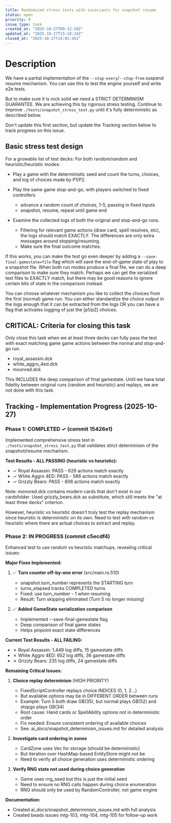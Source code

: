 ```yaml
---
title: Randomized stress tests with invariants for snapshot resume
status: open
priority: 0
issue_type: task
created_at: "2025-10-27T09:12:20Z"
updated_at: "2025-10-27T15:10:24Z"
closed_at: "2025-10-27T14:01:45Z"
---
```


# Description

We have a partial implementation of the `--stop-every`/`--stop-from` suspend resume mechanism.
You can use this to test the engine yourself and write e2e tests.

But to make sure it is rock solid we need a STRICT DETERMINISM GUARANTEE. We are
achieving this by rigorous stress testing. Continue to improve
`./tests/snapshot_stress_test.py` until it's fully deterministic as described
below.

Don't update this first section, but update the Tracking section below to track
progress on this issue.

## Basic stress test design

For a growable list of test decks:
 For both random/random and heuristic/heuristic modes:
 - Play a game with the deterministic seed and count the turns,
   choices, and log of choices made by P1/P2.
 - Play the same game stop-and-go, with players switched to fixed controllers
    - advance a random count of choices, 1-5, passing in fixed inputs
    - snapshot, resume, repeat until game end

 - Examine the collected logs of both the original and stop-and-go runs.
   - Filtering for relevant game actions (draw card, spell resolves, etc),
     the logs should match EXACTLY. The differences are only extra messages around stopping/resuming.
   - Make sure the final outcome matches.

If this works, you can make the test go even deeper by adding a
`--save-final-gamestate=file` flag which will save the end-of-game state of play
to a snapshot file. When both run modes produce a final file, we can do a deep
comparison to make sure they match. Perhaps we can get the serialized text files
to EXACTLY match, but there may be good reasons to ignore certain bits of state
in the comparison instead.

You can choose whatever mechanism you like to collect the choices from the first
(normal) game run. You can either standardize the choice output in the logs
enough that it can be extracted from the logs OR you can have a flag that
activates logging of just the [p1/p2] choices.

## CRITICAL: Criteria for closing this task

Only close this task when we at least three decks can fully pass the test with
exact matching game game actions between the normal and stop-and-go run.
- royal_assassin.dck
- white_aggro_4ed.dck
- moonred.dck

This INCLUDES the deep comparison of final gamestate. Until we have total fidelity between original runs (random and heuristic) and replays, we are not done with this task.

## Tracking - Implementation Progress (2025-10-27)

### Phase 1: COMPLETED ✓ (commit 15426e1)

Implemented comprehensive stress test in `./tests/snapshot_stress_test.py` that validates
strict determinism of the snapshot/resume mechanism.

**Test Results - ALL PASSING (heuristic vs heuristic):**
- ✓ Royal Assassin: PASS - 629 actions match exactly
- ✓ White Aggro 4ED: PASS - 586 actions match exactly  
- ✓ Grizzly Bears: PASS - 606 actions match exactly

Note: monored.dck contains modern cards that don't exist in our cardsfolder. Used 
grizzly_bears.dck as substitute, which still meets the "at least three decks" criterion.

However, heuristic vs heuristic doesn't truly test the replay mechanism since heuristic
is deterministic on its own. Need to test with random vs heuristic where there are
actual choices to extract and replay.

### Phase 2: IN PROGRESS (commit c5ecdf4)

Enhanced test to use random vs heuristic matchups, revealing critical issues:

**Major Fixes Implemented:**
1. ✅ **Turn counter off-by-one error** (src/main.rs:510)
   - snapshot.turn_number represents the STARTING turn
   - turns_elapsed tracks COMPLETED turns  
   - Fixed: use turn_number - 1 when resuming
   - Result: Turn skipping eliminated (Turn 5 no longer missing)

2. ✅ **Added GameState serialization comparison**
   - Implemented --save-final-gamestate flag
   - Deep comparison of final game states
   - Helps pinpoint exact state differences

**Current Test Results - ALL FAILING:**
- ✗ Royal Assassin: 1,449 log diffs, 15 gamestate diffs
- ✗ White Aggro 4ED: 652 log diffs, 36 gamestate diffs
- ✗ Grizzly Bears: 235 log diffs, 24 gamestate diffs

**Remaining Critical Issues:**

1. **Choice replay determinism** (HIGH PRIORITY)
   - FixedScriptController replays choice INDICES (0, 1, 2...)
   - But available options may be in DIFFERENT ORDER between runs
   - Example: Turn 5 both draw GB(35), but normal plays GB(52) and stopgo plays GB(34)
   - Root cause: Hand cards or SpellAbility options not in deterministic order
   - Fix needed: Ensure consistent ordering of available choices
   - See: ai_docs/snapshot_determinism_issues.md for detailed analysis

2. **Investigate card ordering in zones**
   - CardZone uses Vec for storage (should be deterministic)
   - But iteration over HashMap-based EntityStore might not be
   - Need to verify all choice generation uses deterministic ordering

3. **Verify RNG state not used during choice generation**
   - Game uses rng_seed but this is just the initial seed
   - Need to ensure no RNG calls happen during choice enumeration
   - RNG should only be used by RandomController, not game engine

**Documentation:**
- Created ai_docs/snapshot_determinism_issues.md with full analysis
- Created beads issues mtg-103, mtg-104, mtg-105 for follow-up work
